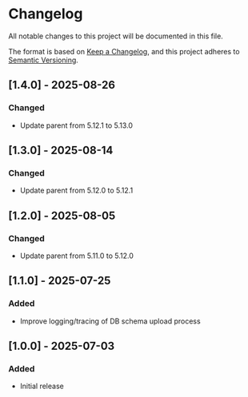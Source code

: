 # Changelog

All notable changes to this project will be documented in this file.

The format is based on [Keep a Changelog](https://keepachangelog.com/en/1.0.0/), and this project adheres
to [Semantic Versioning](https://semver.org/spec/v2.0.0.html).

## [1.4.0] - 2025-08-26

### Changed

- Update parent from 5.12.1 to 5.13.0

## [1.3.0] - 2025-08-14

### Changed

- Update parent from 5.12.0 to 5.12.1

## [1.2.0] - 2025-08-05

### Changed

- Update parent from 5.11.0 to 5.12.0

## [1.1.0] - 2025-07-25

### Added

- Improve logging/tracing of DB schema upload process

## [1.0.0] - 2025-07-03

### Added

- Initial release
